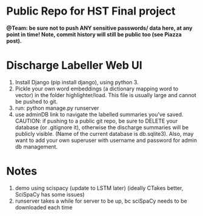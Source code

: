# Public Repo for HST Final project
**@Team: be sure not to push ANY sensitive passwords/ data here, at any point in time! Note, commit history will still be public too (see Piazza post).**

# Discharge Labeller Web UI

1. Install Django (pip install django), using python 3.
2. Pickle your own word embeddings (a dictionary mapping word to vector) in the folder highlighter/load. This file is usually large and cannot be pushed to git.
3. run: python manage.py runserver
4. use adminDB link to navigate the labelled summaries you've saved.
CAUTION: if pushing to a public git repo, be sure to DELETE your database (or .gitignore it), otherwise the discharge summaries will be publicly visible. (Name of the current database is db.sqlite3).
Also, may want to add your own superuser with username and password for admin db management.

# Notes
1. demo using scispacy (update to LSTM later) (ideally CTakes better, SciSpaCy has some issues)
2. runserver takes a while for server to be up, bc sciSpaCy needs to be downloaded each time
